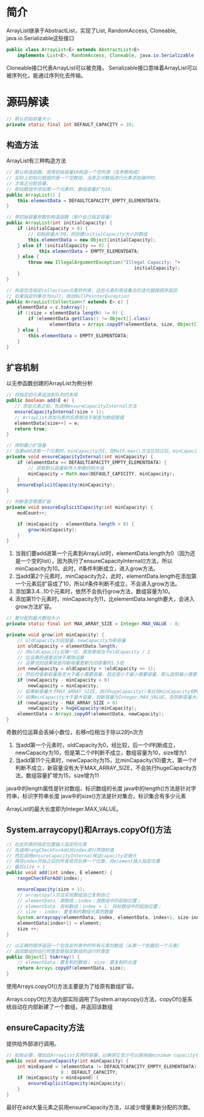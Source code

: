 # 简介
ArrayList继承于AbstractList，实现了List, RandomAccess, Cloneable, java.io.Serializable这些接口
``` java
public class ArrayList<E> extends AbstractList<E>
    implements List<E>, RandomAccess, Cloneable, java.io.Serializable
```
Cloneable接口代表ArrayList可以被克隆。
Serializable接口意味着ArrayList可以被序列化，能通过序列化去传输。

# 源码解读
``` java
// 默认初始容量大小
private static final int DEFAULT_CAPACITY = 10;
```

## 构造方法

ArrayList有三种构造方法
``` java
// 默认构造函数，使用初始容量10构造一个空列表（无参数构成）
// 实际上初始化赋值的是一个空数组，当真正对数组进行元素添加操作时，
// 才真正分配容量。
// 即向数组中添加第一个元素时，数组容量扩为10。
public ArrayList() {
    this.elementData = DEFAULTCAPACITY_EMPTY_ELEMENTDATA;
}

// 带初始容量参数的构造函数（用户自己指定容量）
public ArrayList(int initialCapacity) {
    if (initialCapacity > 0) {
        // 初始容量大于0，则创建initialCapacity大小的数组
        this.elementData = new Object[initialCapacity];
    } else if (initialCapacity == 0) {
            this.elementData = EMPTY_ELEMENTDATA;
    } else {
        throw new IllegalArgumentException("Illegal Capacity: "+
                                               initialCapacity);
    }
}

// 构造包含指定collection元素的列表，这些元素利用该集合的迭代器按顺序返回
// 如果指定的集合为null，抛出NullPointerException
public ArrayList(Collection<? extends E> c) {
    elementData = c.toArray();
    if ((size = elementData.length) != 0) {
        if (elementData.getClass() != Object[].class)
                elementData = Arrays.copyOf(elementData, size, Object[].class);
    } else {
        this.elementData = EMPTY_ELEMENTDATA;
    }
}
```

## 扩容机制
以无参函数创建的ArrayList为例分析
``` java
// 将指定的元素追加到队列的末尾
public boolean add(E e) {
   // 添加元素之前，先调用ensureCapacityInternal方法
   ensureCapacityInternal(size + 1);
   // ArrayList添加元素的实质相当于就是为数组赋值
   elementData[size++] = e;
   return true; 
}

// 得到最小扩容量
// 当要add进第一个元素时，minCapacity为1，在Math.max()方法比较过后，minCapacity为10
private void ensureCapacityInternal(int minCapacity) {
    if (elementData == DEFAULTCAPACITY_EMPTY_ELEMENTDATA) {
        // 获取默认容量和传入参数的较大值
        minCapacity = Math.max(DEFAULT_CAPICITY, minCapacity);
    }
    ensureExplicitCapacity(minCapacity);
}

// 判断是否需要扩容
private void ensureExplicitCapacity(int minCapacity) {
    modCount++;

    if (minCapacity - elementData.length > 0) {
        grow(minCapacity);
    }
}
```

1. 当我们要add进第一个元素到ArrayList时，elementData.length为0（因为还是一个空的list），因为执行了ensureCapacityInternal()方法，所以minCapacity为10。此时，if条件判断成立，进入grow方法。
2. 当add第2个元素时，minCapacity为2，此时，elementData.length在添加第一个元素后扩容成了10，所以if条件判断不成立，不会进入grow方法。
3. 添加第3.4...10个元素时，依然不会执行grow方法，数组容量为10。
4. 添加第11个元素时，minCapacity为11，比elementData.length要大，会进入grow方法扩容。

``` java
// 要分配的最大数组大小
private static final int MAX_ARRAY_SIZE = Integer.MAX_VALUE - 8;

private void grow(int minCapacity) {
    // oldCapacity为旧容量，newCapacity为新容量
    int oldCapacity = elementData.length;
    // 将oldCapacity右移一位，其效果相当于oldCapacity / 2
    // 位运算的速度远快于乘除运算
    // 运算式的结果就是将新容量更新为旧容量的1.5倍
    int newCapacity = oldCapacity + (oldCapacity >> 1);
    // 然后检查新容量是否大于最小需要容量，若还是小于最小需要容量，那么就把最小需要容量当作数组的新容量
    if (newCapacity - minCapacity < 0) 
        newCapacity = minCapacity;
    // 如果新容量大于MAX_ARRAY_SIZE，执行hugeCapacity()来比较minCapacity和MAX_ARRAY_SIZE
    // 如果minCapacity大于最大容量，则新容量为Integer.MAX_VALUE，否则新容量大小为MAX_ARRAY_SIZE，即为MAX_VALUE-8
    if (newCapacity - MAX_ARRAY_SIZE > 0)
        newCapacity = hugeCapacity(minCapacity);
    elementData = Arrays.copyOf(elementData, newCapacity);
}
```

奇数的位运算会丢掉小数位，右移n位相当于除以2的n次方

1. 当add第一个元素时，oldCapacity为0，经比较，后一个if判断成立，newCapacity为10，但是第二个if判断不成立，数组容量为10，size增为1
2. 当add第11个元素时，newCapacity为15，比minCapacity(10)要大，第一个if判断不成立，新容量没有大于MAX_ARRAY_SIZE，不会执行hugeCapacity方法，数组容量扩增为15，size增为11

java中的length属性是针对数组，标识数组的长度
java中的length()方法是针对字符串，标识字符串长度
java中的size()方法是针对集合，标识集合有多少元素

ArrayList的最大长度即为Integer.MAX_VALUE。

## System.arraycopy()和Arrays.copyOf()方法
``` java
// 在此列表的指定位置插入指定的元素
// 先调用rangCheckForAdd对index进行界限检查
// 然后调用ensureCapacityInternal保证capacity足够大
// 再将index开始之后的所有成员后移一个位置，将element插入指定位置
// 最后size + 1
public void add(int index, E element) {
    rangeCheckForAdd(index);

    ensureCapacity(size + 1);
    // arraycopy()方法实现数组自己复制自己
    // elementData：源数组；index：源数组中的起始位置；
    // elementData：目标数组；index + 1: 目标数组中的起始位置；
    // size - index: 要复制的数组元素的数量
    System.arraycopy(elementData, index, elementData, index+1, size-index);
    elementData[index+1] = element;
    size ++;
}
```

``` java
// 以正确的顺序返回一个包含此列表中的所有元素的数组（从第一个到最后一个元素）
// 返回数组的运行时类型是指定数组的运行时类型
public Object[] toArray() {
    // elementData：要复制的数组； size：要复制的长度
    return Arrays.copyOf(elementData, size);
}
```
使用Arrays.copyOf()方法主要是为了给原有数组扩容。

Arrays.copyOf()方法内部实际调用了System.arraycopy()方法，copyOf()是系统自动在内部新建了一个数组，并返回该数组

## ensureCapacity方法
提供给外部进行调用。
``` java
// 如有必要，增加此ArrayList实例的容量，以确保它至少可以容纳由minimum capacity参数指定的元素数
public void ensureCapacity(int minCapacity) {
    int minExpand = (elementData != DEFAULTCAPACITY_EMPTY_ELEMENTDATA) ?
                    0 : DEFAULT_CAPACITY;
    if (minCapacity > minExpand) {
        ensureExplicitCapacity(minCapacity);
    }
}
```
最好在add大量元素之前用ensureCapacity方法，以减少增量重新分配的次数。